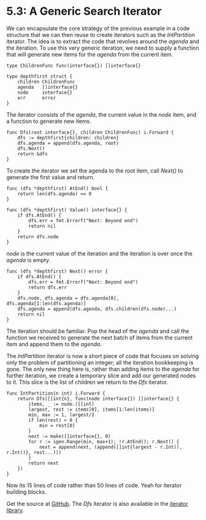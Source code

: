 5.3: A Generic Search Iterator
==============================

We can encapsulate the core strategy of the previous example in a code structure that we can then reuse to create iterators such as the *IntPartition* iterator. The idea is to extract the code that revolves around the *agenda* and the iteration. To use this very generic iteration, we need to supply a function that will generate new items for the *agenda* from the current item.

    type ChildrenFunc func(interface{}) []interface{}
    
    type depthfirst struct {
        children ChildrenFunc
        agenda   []interface{}
        node     interface{}
        err      error
    }

The iterator consists  of the *agenda*, the current value in the *node* item, and a function to generate new items.

    func Dfs(root interface{}, children ChildrenFunc) i.Forward {
        dfs := depthfirst{children: children}
        dfs.agenda = append(dfs.agenda, root)
        dfs.Next()
        return &dfs
    }

To create the iterator we set the agenda to the root item, call *Next()* to generate the first value and return.

    func (dfs *depthfirst) AtEnd() bool {
        return len(dfs.agenda) == 0
    }
    
    func (dfs *depthfirst) Value() interface{} {
        if dfs.AtEnd() {
            dfs.err = fmt.Errorf("Next: Beyond end")
            return nil
        }
        return dfs.node
    }

*node* is the current value of the iteration and the iteration is over once the *agenda* is empty.

    func (dfs *depthfirst) Next() error {
        if dfs.AtEnd() {
            dfs.err = fmt.Errorf("Next: Beyond end")
            return dfs.err
        }
        dfs.node, dfs.agenda = dfs.agenda[0], dfs.agenda[1:len(dfs.agenda)]
        dfs.agenda = append(dfs.agenda, dfs.children(dfs.node)...)
        return nil
    }

The iteration should be familiar. Pop the head of the *agenda* and call the function we received to generate the next batch of items from the current item and append them to the *agenda*.

The *IntPartition* iterator is now a short piece of code that focuses on solving only the problem of partitioning an integer; all the iteration bookkeeping is gone. The only new thing here is, rather than adding items to the *agenda* for further iteration, we create a temporary slice and add our generated nodes to it. This slice is the list of children we return to the *Dfs* iterator.

    func IntPartition(n int) i.Forward {
        return Dfs([]int{n}, func(node interface{}) []interface{} {
            items, _ := node.([]int)
            largest, rest := items[0], items[1:len(items)]
            min, max := 1, largest/2
            if len(rest) > 0 {
                min = rest[0]
            }
            next := make([]interface{}, 0)
            for r := igen.Range(min, max+1); !r.AtEnd(); r.Next() {
                next = append(next, (append([]int{largest - r.Int(), r.Int()}, rest...)))
            }
            return next
        })
    }

Now its 15 lines of code rather than 50 lines of code. Yeah for iterator building blocks.

Get the source at [GitHub](https://github.com/mg/hog/blob/master/c5/depthfirst.go). The *Dfs* iterator is also available in the [iterator library](https://github.com/mg/i/blob/master/itk/dfs.go).
